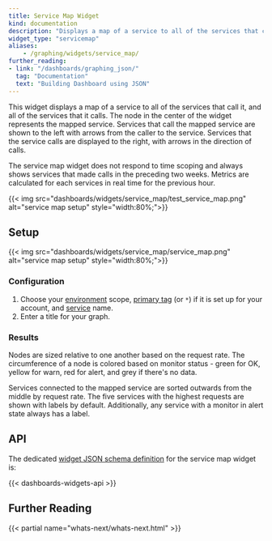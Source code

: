 ```yaml
---
title: Service Map Widget
kind: documentation
description: "Displays a map of a service to all of the services that call it, and all of the services that it calls."
widget_type: "servicemap"
aliases:
    - /graphing/widgets/service_map/
further_reading:
- link: "/dashboards/graphing_json/"
  tag: "Documentation"
  text: "Building Dashboard using JSON"
---
```


This widget displays a map of a service to all of the services that call it, and all of the services that it calls. The node in the center of the widget represents the mapped service. Services that call the mapped service are shown to the left with arrows from the caller to the service. Services that the service calls are displayed to the right, with arrows in the direction of calls.

The service map widget does not respond to time scoping and always shows services that made calls in the preceding two weeks. Metrics are calculated for each services in real time for the previous hour.

{{< img src="dashboards/widgets/service_map/test_service_map.png" alt="service map setup"  style="width:80%;">}}

## Setup

{{< img src="dashboards/widgets/service_map/service_map.png" alt="service map setup"  style="width:80%;">}}

### Configuration

1. Choose your [environment][1] scope, [primary tag][2] (or `*`) if it is set up for your account, and [service][3] name.
2. Enter a title for your graph.

### Results

Nodes are sized relative to one another based on the request rate. The circumference of a node is colored based on monitor status - green for OK, yellow for warn, red for alert, and grey if there's no data.

Services connected to the mapped service are sorted outwards from the middle by request rate. The five services with the highest requests are shown with labels by default. Additionally, any service with a monitor in alert state always has a label.

## API

The dedicated [widget JSON schema definition][4] for the service map widget is:

{{< dashboards-widgets-api >}}

## Further Reading

{{< partial name="whats-next/whats-next.html" >}}

[1]: /tracing/send_traces/
[2]: /tracing/guide/setting_primary_tags_to_scope/
[3]: /tracing/visualization/service/
[4]: /dashboards/graphing_json/widget_json/
